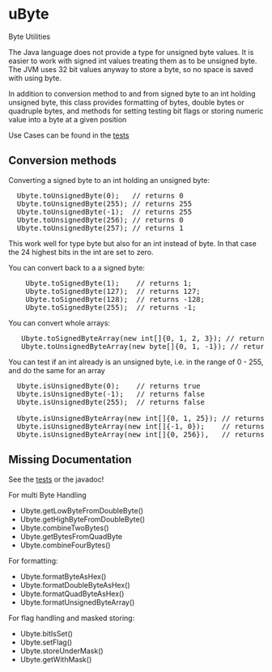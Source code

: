 # uByte
Byte Utilities
 
The Java language does not provide a type for unsigned byte values. It is easier to work with signed int values treating  them as to be unsigned byte. The JVM uses 32 
bit values anyway to store a byte, so no space is saved with using byte.

In addition to conversion method to and from signed byte to an int holding unsigned byte, this class provides formatting of bytes, double bytes or quadruple bytes, and 
methods for setting  testing bit flags or storing numeric value into a byte at a given position

Use Cases can be found in the [tests](/src/test/java/UbyteTest.java)

## Conversion methods

Converting a signed byte to an int holding an unsigned byte:
<pre>
  Ubyte.toUnsignedByte(0);   // returns 0
  Ubyte.toUnsignedByte(255); // returns 255
  Ubyte.toUnsignedByte(-1);  // returns 255
  Ubyte.toUnsignedByte(256); // returns 0
  Ubyte.toUnsignedByte(257); // returns 1
</pre>

This work well for type byte but also for an int instead of byte. In that case the 24 highest bits in the int are set to zero.

You can convert back to a a signed byte:

<pre>
    Ubyte.toSignedByte(1);    // returns 1;
    Ubyte.toSignedByte(127);  // returns 127;
    Ubyte.toSignedByte(128);  // returns -128;
    Ubyte.toSignedByte(255);  // returns -1;
</pre>

You can convert whole arrays:
<pre>
   Ubyte.toSignedByteArray(new int[]{0, 1, 2, 3}); // returns byte[]
   Ubyte.toUnsignedByteArray(new byte[]{0, 1, -1}); // returns int[]
</pre>

You can test if an int already is an unsigned byte, i.e. in the range of 0 - 255, and do the same for an array
<pre>
  Ubyte.isUnsignedByte(0);    // returns true
  Ubyte.isUnsignedByte(-1);   // returns false
  Ubyte.isUnsignedByte(255);  // returns false
  
  Ubyte.isUnsignedByteArray(new int[]{0, 1, 25}); // returns true;
  Ubyte.isUnsignedByteArray(new int[]{-1, 0});    // returns false;
  Ubyte.isUnsignedByteArray(new int[]{0, 256}),   // returns false;
</pre>

## Missing Documentation

See the [tests](/src/test/java/UbyteTest.java) or the javadoc!

For multi Byte Handling
* Ubyte.getLowByteFromDoubleByte()
* Ubyte.getHighByteFromDoubleByte()
* Ubyte.combineTwoBytes()
* Ubyte.getBytesFromQuadByte
* Ubyte.combineFourBytes()

For formatting:
* Ubyte.formatByteAsHex()
* Ubyte.formatDoubleByteAsHex()
* Ubyte.formatQuadByteAsHex()
* Ubyte.formatUnsignedByteArray()

For flag handling and masked storing:
* Ubyte.bitIsSet()
* Ubyte.setFlag()
* Ubyte.storeUnderMask()
* Ubyte.getWithMask()




